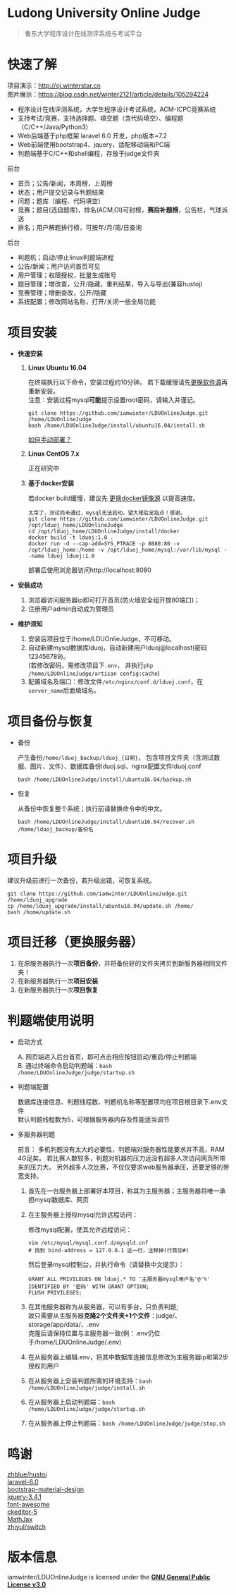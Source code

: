 Ludong University Online Judge
===
  > 鲁东大学程序设计在线测评系统与考试平台


# 快速了解

  项目演示：http://oj.winterstar.cn  
  图片展示：https://blog.csdn.net/winter2121/article/details/105294224
  
  - 程序设计在线评测系统，大学生程序设计考试系统，ACM-ICPC竞赛系统
  - 支持考试/竞赛，支持选择题、填空题（含代码填空）、编程题（C/C++/Java/Python3）
  - Web后端基于php框架 laravel 6.0 开发，php版本=7.2
  - Web前端使用bootstrap4、jquery，适配移动端和PC端
  - 判题端基于C/C++和shell编程，存放于judge文件夹
  
  前台
  
  + 首页；公告/新闻，本周榜，上周榜
  + 状态；用户提交记录与判题结果
  + 问题；题库（编程、代码填空）
  + 竞赛；题目(选自题库)，排名(ACM,OI)可封榜，**赛后补题榜**，公告栏，气球派送
  + 排名；用户解题排行榜，可按年/月/周/日查询
  
  后台

  + 判题机；启动/停止linux判题端进程
  + 公告/新闻；用户访问首页可见
  + 用户管理；权限授权，批量生成账号
  + 题目管理；增改查，公开/隐藏，重判结果，导入与导出(兼容hustoj)
  + 竞赛管理；增删查改，公开/隐藏
  + 系统配置；修改网站名称，打开/关闭一些全局功能

# 项目安装
  
+ **快速安装**

  1. **Linux Ubuntu 16.04**
  
     在终端执行以下命令，安装过程约10分钟。
     若下载缓慢请先[更换软件源](https://blog.csdn.net/winter2121/article/details/103335319)再重新安装。  
     注意：安装过程mysql**可能**提示设置root密码，请输入并谨记。  
     ```
     git clone https://github.com/iamwinter/LDUOnlineJudge.git /home/LDUOnlineJudge
     bash /home/LDUOnlineJudge/install/ubuntu16.04/install.sh
     ```
     [如何手动部署？](https://blog.csdn.net/winter2121/article/details/106257563)

  2. **Linux CentOS 7.x**
  
     正在研究中

  3. **基于docker安装**
    
     若docker build缓慢，建议先
     [更换docker镜像源](https://blog.csdn.net/Funny_Ma/article/details/96478395)
     以提高速度。
     ```
     太菜了，测试尚未通过，mysql无法启动，望大佬驻足指点！感谢。
     git clone https://github.com/iamwinter/LDUOnlineJudge.git /opt/lduoj_home/LDUOnlineJudge
     cd /opt/lduoj_home/LDUOnlineJudge/install/docker
     docker build -t lduoj:1.0 .
     docker run -d --cap-add=SYS_PTRACE -p 8080:80 -v /opt/lduoj_home:/home -v /opt/lduoj_home/mysql:/var/lib/mysql --name lduoj lduoj:1.0
     ```
     部署后使用浏览器访问http://localhost:8080

+ **安装成功**  
  1. 浏览器访问服务器ip即可打开首页(防火墙安全组开放80端口)；  
  2. 注册用户admin自动成为管理员
  
+ **维护须知**  
  1. 安装后项目位于/home/LDUOnlieJudge，不可移动。  
  2. 自动新建mysql数据库lduoj，自动新建用户lduoj@localhost(密码123456789)。    
  (若修改密码，需修改项目下`.env`，
  并执行`php /home/LDUOnlineJudge/artisan config:cache`)  
  3. 配置域名及端口：修改文件`/etc/nginx/conf.d/lduoj.conf`，在`server_name`后面填域名。

# 项目备份与恢复
- 备份
  
    产生备份`/home/lduoj_backup/lduoj_{日期}`，
    包含项目文件夹（含测试数据、图片、文件）、数据库备份lduoj.sql、nginx配置文件lduoj.conf
  ```
  bash /home/LDUOnlineJudge/install/ubuntu16.04/backup.sh
  ```

- 恢复
  
    从备份中恢复整个系统；执行前请替换命令中的中文。
  ```
  bash /home/LDUOnlineJudge/install/ubuntu16.04/recover.sh  /home/lduoj_backup/备份名
  ```

# 项目升级

  建议升级前进行一次备份，若升级出错，可恢复系统。
  ```
  git clone https://github.com/iamwinter/LDUOnlineJudge.git /home/lduoj_upgrade
  cp /home/lduoj_upgrade/install/ubuntu16.04/update.sh /home/
  bash /home/update.sh
  ```

# 项目迁移（更换服务器）
  1. 在原服务器执行一次**项目备份**，并将备份好的文件夹拷贝到新服务器相同文件夹！  
  2. 在新服务器执行一次**项目安装**  
  3. 在新服务器执行一次**项目恢复**  

# 判题端使用说明

  + 启动方式
  
    A. 网页端进入后台首页，即可点击相应按钮启动/重启/停止判题端  
    B. 通过终端命令启动判题端：`bash /home/LDUOnlineJudge/judge/startup.sh`

  + 判题端配置
  
    数据库连接信息、判题线程数、判题机名称等配置项均在项目根目录下.env文件  
    默认判题线程数为5，可根据服务器内存及性能适当调节
  
+ 多服务器判题
  
  前言：
    多机判题没有太大的必要性，判题端对服务器性能要求并不高，RAM 4G足矣。
    若比赛人数较多，判题对机器的压力远没有超多人次访问网页所带来的压力大。
    另外超多人次比赛，不仅仅要求web服务器承压，还要足够的带宽支持。
   
  1. 首先在一台服务器上部署好本项目，称其为主服务器；主服务器将唯一承担mysql数据库、网页  
    
  2. 在主服务器上授权mysql允许远程访问：  
    
     修改mysql配置，使其允许远程访问：  
     ```
     vim /etc/mysql/mysql.conf.d/mysqld.cnf
     # 找到 bind-address = 127.0.0.1 这一行，注释掉(行首加#)
     ```  
      
     然后登录mysql控制台，并执行命令（请替换中文提示）：
     ```
     GRANT ALL PRIVILEGES ON lduoj.* TO '主服务器mysql用户名'@'%' IDENTIFIED BY '密码' WITH GRANT OPTION;  
     FLUSH PRIVILEGES;
     ```
    
  3. 在其他服务器称为从服务器，可以有多台，只负责判题;  
      故只需要从主服务器**克隆2个文件夹+1个文件**：judge/、storage/app/data/、.env  
      克隆后请保持位置与主服务器一致(例：.env仍位于/home/LDUOnlineJudge/.env)  
    
  4. 在从服务器上编辑.env，将其中数据库连接信息修改为主服务器ip和第2步授权的用户  
    
  5. 在从服务器上安装判题所需的环境支持：`bash /home/LDUOnlineJudge/judge/install.sh`  
    
  6. 在从服务器上启动判题端：`bash /home/LDUOnlineJudge/judge/startup.sh`  
    
  7. 在从服务器上停止判题端：`bash /home/LDUOnlineJudge/judge/stop.sh`

# 鸣谢

  [zhblue/hustoj](https://github.com/zhblue/hustoj)  
  [laravel-6.0](https://laravel.com/)  
  [bootstrap-material-design](https://fezvrasta.github.io/bootstrap-material-design/)  
  [jquery-3.4.1](https://jquery.com/)  
  [font-awesome](http://www.fontawesome.com.cn/)  
  [ckeditor-5](https://ckeditor.com/ckeditor-5/)  
  [MathJax](https://www.mathjax.org/)  
  [zhiyul/switch](https://github.com/notiflix/Notiflix)  
  

# 版本信息
  
  iamwinter/LDUOnlineJudge is licensed under the 
  **[GNU General Public License v3.0](https://github.com/iamwinter/LDUOnlineJudge/blob/master/LICENSE)**
